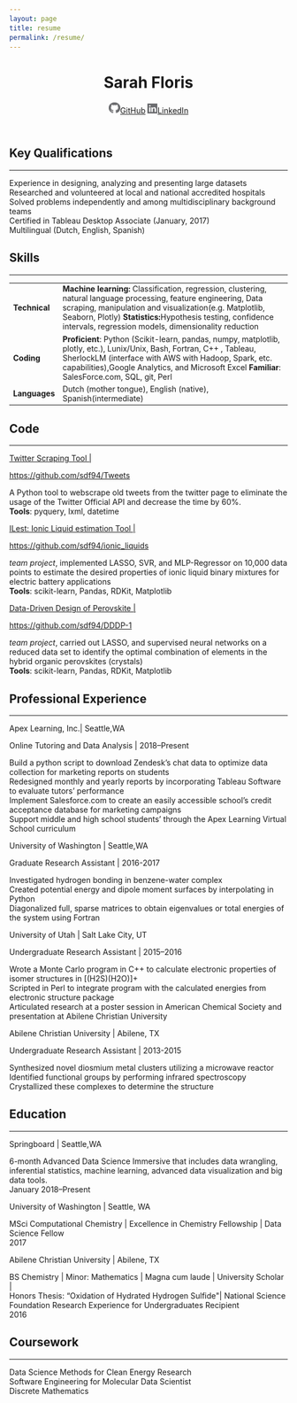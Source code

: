 ```yaml
---
layout: page
title: resume
permalink: /resume/
---
```

<head>
  <title>Sarah Floris</title>
  <meta charset="utf-8">
  <link href="main.css" media="screen" rel="stylesheet" />
  <link rel="stylesheet" type="text/css" href="http://fonts.googleapis.com/css?family=Gudea">
  <link rel="shortcut icon" href="http://faviconist.com/icons/f9294cc2281f1004e846adbea5f4b316/favicon.ico" />
</head>
<body>
  <header class="header-details">
    <h1 class="name">Sarah Floris </h1>
      <article class="links-container">
        <a class="links" href="https://github.com/sdf94"> <img src="./img/gh_icon.png" width="21" height="21">GitHub</a>
        <a class="links" href="https://www.linkedin.com/in/sarah-floris/" ><img src="./img/in_icon.png" width="18" height="18">LinkedIn</a>
      </article>
  </header>
  <section class="content">
    <h2>Key Qualifications </h2><hr>
      <p class="category-description-main">Experience in designing, analyzing and presenting large datasets <br /> Researched and volunteered at local and national accredited hospitals <br /> 
 Solved problems independently and among multidisciplinary background teams<br /> 
 Certified in Tableau Desktop Associate (January, 2017)<br /> 
 Multilingual (Dutch, English, Spanish) </p>
    <h2>Skills</h2><hr> 
    <table style="width:100%">
  <tr>
    <td><b>Technical</b></td>
    <td><b>Machine learning:</b> Classification, regression, clustering, natural language processing, feature engineering, Data scraping, manipulation and visualization(e.g. Matplotlib, Seaborn, Plotly)
<b>Statistics:</b>Hypothesis testing, confidence intervals, regression models, dimensionality reduction 
</td>
  </tr>
  <tr>
    <td><b>Coding</b></td> 
    <td><b>Proficient</b>: Python (Scikit-learn, pandas, numpy, matplotlib, plotly, etc.), Lunix/Unix, Bash, Fortran, C++ , Tableau, SherlockLM (interface with AWS with Hadoop, Spark, etc. capabilities),Google Analytics, and Microsoft Excel
    <b>Familiar</b>: SalesForce.com, SQL, git, Perl</td>
  </tr>
  <tr>
    <td><b>Languages</b></td>
    <td>Dutch (mother tongue), English (native), Spanish(intermediate)</td>
  </tr>
</table>
    <h2>Code</h2><hr>
    <a class="primary-titles" href="https://github.com/sdf94/Tweets" target="_blank"> Twitter Scraping Tool | <p class="links">https://github.com/sdf94/Tweets</p></a>
      <p class="category-description"> A Python tool to webscrape old tweets from the twitter page to eliminate the usage of the Twitter Official API and decrease the time by 60%. <br> <b>Tools</b>: pyquery, lxml, datetime
</p>
      <a class="primary-titles" href="https://github.com/sdf94/ionic_liquids" target="_blank">ILest: Ionic Liquid estimation Tool | <p class="links">https://github.com/sdf94/ionic_liquids</p></a>
      <p class="category-description"> <em>team project</em>, implemented LASSO, SVR, and MLP-Regressor on 10,000 data points to estimate the desired properties of ionic liquid binary mixtures for electric battery applications <br> <b>Tools</b>: scikit-learn, Pandas, RDKit, Matplotlib
</p>
      <a class="primary-titles" href="https://github.com/sdf94/DDDP-1" target="_blank">Data-Driven Design of Perovskite | <p class="links">https://github.com/sdf94/DDDP-1</p></a>
      <p class="category-description"> <em>team project</em>, carried out LASSO, and supervised neural networks on a reduced data set to identify the optimal combination of elements in the hybrid organic perovskites (crystals) <br>
<b>Tools</b>: scikit-learn, Pandas, RDKit, Matplotlib
</p>
    <h2>Professional Experience</h2><hr>
      <p class="primary-titles">Apex Learning, Inc.| <span class="location">Seattle,WA</span></p>
        <p class="category-details">Online Tutoring and Data Analysis | 2018–Present </p>
        <p class="category-description">Build a python script to download Zendesk’s chat data to optimize data collection for marketing reports on students <br> Redesigned monthly and yearly reports by incorporating Tableau Software to evaluate tutors’ performance <br> Implement Salesforce.com to create an easily accessible school’s credit acceptance database for marketing campaigns <br> Support middle and high school students’ through the Apex Learning Virtual School curriculum <br></p>
      <p class="primary-titles">University of Washington | <span class="location">Seattle,WA</span></p>
        <p class="category-details">Graduate Research Assistant | 2016-2017</p>
      <p class="category-description"> Investigated hydrogen bonding in benzene-water complex <br> Created potential energy and dipole moment surfaces by interpolating in Python <br> Diagonalized full, sparse matrices to obtain eigenvalues or total energies of the system using Fortran </p>
      <p class="primary-titles"> University of Utah | <span class="location">Salt Lake City, UT</span></p>
        <p class="category-details">Undergraduate Research Assistant | 2015–2016</p>
      <p class="category-description"> Wrote a Monte Carlo program in C++ to calculate electronic properties of isomer structures in [(H2S)(H2O)]+ <br> Scripted in Perl to integrate program with the calculated energies from electronic structure package <br> Articulated research at a poster session in American Chemical Society and presentation at Abilene Christian University </p>
      <p class="primary-titles">Abilene Christian University | <span class="location">Abilene, TX</span></p>
        <p class="category-details">Undergraduate Research Assistant | 2013-2015</p>
      <p class="category-description"> Synthesized novel diosmium metal clusters utilizing a microwave reactor <br>Identified functional groups by performing infrared spectroscopy <br> Crystallized these complexes to determine the structure </p>
<h2>Education</h2><hr>
          <p class="primary-titles">Springboard | <span class="location">Seattle,WA</span></p>
          <p class="category-details">6-month Advanced Data Science Immersive that includes data wrangling, inferential statistics, machine learning, advanced data visualization and big data tools.  <br>January 2018–Present</p>
          <p class="primary-titles">University of Washington | <span class="location">Seattle, WA</span></p>
          <p class="category-details">MSci Computational Chemistry | Excellence in Chemistry Fellowship | Data Science Fellow <br>2017</p>
          <p class="primary-titles">Abilene Christian University | <span class="location">Abilene, TX </span></p>
          <p class="category-details">BS Chemistry | Minor: Mathematics | Magna cum laude | University Scholar | <br>
          Honors Thesis: “Oxidation of Hydrated Hydrogen Sulfide"| National Science Foundation Research Experience for Undergraduates Recipient<br>2016</p>
<h2>Coursework</h2><hr>
      <p class="category-description">Data Science Methods for Clean Energy Research <br>
        Software Engineering for Molecular Data Scientist <br>
        Discrete Mathematics
      </p>
  </section>


</body>